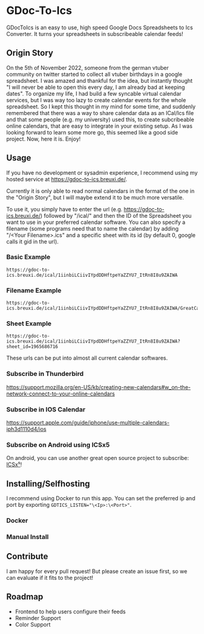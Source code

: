 # GDoc-To-Ics

GDocToIcs is an easy to use, high speed Google Docs Spreadsheets to Ics Converter. It turns your spreadsheets in subscribeable calendar feeds!

## Origin Story

On the 5th of November 2022, someone from the german vtuber community on twitter started to collect all vtuber birthdays in a google spreadsheet. I was amazed and thankful for the idea, but instantly thought "I will never be able to open this every day, I am already bad at keeping dates". To organize my life, I had build a few syncable virtual calendar services, but I was way too lazy to create calendar events for the whole spreadsheet. So I kept this thought in my mind for some time, and suddenly remembered that there was a way to share calendar data as an ICal/Ics file and that some people (e.g. my university) used this, to create subcribeable online calendars, that are easy to integrate in your existing setup. As I was looking forward to learn some more go, this seemed like a good side project. Now, here it is. Enjoy!

## Usage

If you have no development or sysadmin experience, I recommend using my hosted service at https://gdoc-to-ics.breuxi.de/.

Currently it is only able to read normal calendars in the format of the one in the "Origin Story", but I will maybe extend it to be much
more versatile.

To use it, you simply have to enter the url (e.g. https://gdoc-to-ics.breuxi.de/) followed by "/ical/" and then the ID of the Spreadsheet you want to use in your preferred calendar software. You can also specify a filename (some programs need that to name the calendar) by adding "/\<Your Filename>.ics" and a specific sheet with its id (by default 0, google calls it gid in the url).

### Basic Example

```
https://gdoc-to-ics.breuxi.de/ical/1iinbiLCiivIYpdDDHftpeYaZZYU7_ItRn8I8u9ZAIWA
```

### Filename Example

```
https://gdoc-to-ics.breuxi.de/ical/1iinbiLCiivIYpdDDHftpeYaZZYU7_ItRn8I8u9ZAIWA/GreatCalendar.ics
```

### Sheet Example

```
https://gdoc-to-ics.breuxi.de/ical/1iinbiLCiivIYpdDDHftpeYaZZYU7_ItRn8I8u9ZAIWA?sheet_id=1965686716
```

These urls can be put into almost all current calendar softwares.

### Subscribe in Thunderbird

https://support.mozilla.org/en-US/kb/creating-new-calendars#w_on-the-network-connect-to-your-online-calendars

### Subscribe in IOS Calendar

https://support.apple.com/guide/iphone/use-multiple-calendars-iph3d1110d4/ios

### Subscribe on Android using ICSx5

On android, you can use another great open source project to subscribe: [ICSx⁵](https://github.com/bitfireAT/icsx5)!

## Installing/Selfhosting

I recommend using Docker to run this app. You can set the preferred ip and port by exporting `GDTICS_LISTEN="\<Ip>:\<Port>"`.

### Docker

### Manual Install

## Contribute

I am happy for every pull request! But please create an issue first, so we can evaluate if it fits to the project!

## Roadmap

- Frontend to help users configure their feeds
- Reminder Support
- Color Support
